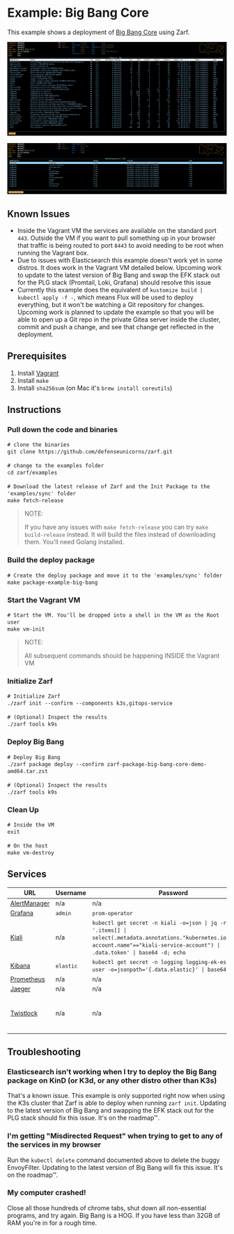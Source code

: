# Example: Big Bang Core

This example shows a deployment of [Big Bang Core](https://repo1.dso.mil/platform-one/big-bang/bigbang) using Zarf.

![pods](img/pods.png)

![helmreleases](img/helmreleases.png)

## Known Issues

- Inside the Vagrant VM the services are available on the standard port `443`. Outside the VM if you want to pull something up in your browser that traffic is being routed to port `8443` to avoid needing to be root when running the Vagrant box.
- Due to issues with Elasticsearch this example doesn't work yet in some distros. It does work in the Vagrant VM detailed below. Upcoming work to update to the latest version of Big Bang and swap the EFK stack out for the PLG stack (Promtail, Loki, Grafana) should resolve this issue
- Currently this example does the equivalent of `kustomize build | kubectl apply -f -`, which means Flux will be used to deploy everything, but it won't be watching a Git repository for changes. Upcoming work is planned to update the example so that you will be able to open up a Git repo in the private Gitea server inside the cluster, commit and push a change, and see that change get reflected in the deployment.

## Prerequisites

1. Install [Vagrant](https://www.vagrantup.com/)
1. Install `make`
1. Install `sha256sum` (on Mac it's `brew install coreutils`)

## Instructions

### Pull down the code and binaries

```shell
# clone the binaries
git clone https://github.com/defenseunicorns/zarf.git

# change to the examples folder
cd zarf/examples

# Download the latest release of Zarf and the Init Package to the 'examples/sync' folder
make fetch-release
```

> NOTE:
>
> If you have any issues with `make fetch-release` you can try `make build-release` instead. It will build the files instead of downloading them. You'll need Golang installed.

### Build the deploy package

```shell
# Create the deploy package and move it to the 'examples/sync' folder
make package-example-big-bang
```

### Start the Vagrant VM

```shell
# Start the VM. You'll be dropped into a shell in the VM as the Root user
make vm-init
```

> NOTE:
>
> All subsequent commands should be happening INSIDE the Vagrant VM

### Initialize Zarf

```shell
# Initialize Zarf
./zarf init --confirm --components k3s,gitops-service

# (Optional) Inspect the results
./zarf tools k9s
```

### Deploy Big Bang

```shell
# Deploy Big Bang
./zarf package deploy --confirm zarf-package-big-bang-core-demo-amd64.tar.zst

# (Optional) Inspect the results
./zarf tools k9s
```

### Clean Up

```shell
# Inside the VM
exit

# On the host
make vm-destroy
```

## Services

| URL                                                   | Username  | Password                                                                                                                                                                                   | Notes                                                               |
| ----------------------------------------------------- | --------- | ------------------------------------------------------------------------------------------------------------------------------------------------------------------------------------------ | ------------------------------------------------------------------- |
| [AlertManager](https://alertmanager.bigbang.dev:8443) | n/a       | n/a                                                                                                                                                                                        | Unauthenticated                                                     |
| [Grafana](https://grafana.bigbang.dev:8443)           | `admin`   | `prom-operator`                                                                                                                                                                            |                                                                     |
| [Kiali](https://kiali.bigbang.dev:8443)               | n/a       | `kubectl get secret -n kiali -o=json \| jq -r '.items[] \| select(.metadata.annotations."kubernetes.io/service-account.name"=="kiali-service-account") \| .data.token' \| base64 -d; echo` |                                                                     |
| [Kibana](https://kibana.bigbang.dev:8443)             | `elastic` | `kubectl get secret -n logging logging-ek-es-elastic-user -o=jsonpath='{.data.elastic}' \| base64 -d; echo`                                                                                |                                                                     |
| [Prometheus](https://prometheus.bigbang.dev:8443)     | n/a       | n/a                                                                                                                                                                                        | Unauthenticated                                                     |
| [Jaeger](https://tracing.bigbang.dev:8443)            | n/a       | n/a                                                                                                                                                                                        | Unauthenticated                                                     |
| [Twistlock](https://twistlock.bigbang.dev:8443)       | n/a       | n/a                                                                                                                                                                                        | Twistlock has you create an admin account the first time you log in |

## Troubleshooting

### Elasticsearch isn't working when I try to deploy the Big Bang package on KinD (or K3d, or any other distro other than K3s)
That's a known issue. This example is only supported right now when using the K3s cluster that Zarf is able to deploy when running `zarf init`. Updating to the latest version of Big Bang and swapping the EFK stack out for the PLG stack should fix this issue. It's on the roadmap™.
### I'm getting "Misdirected Request" when trying to get to any of the services in my browser
Run the `kubectl delete` command documented above to delete the buggy EnvoyFilter. Updating to the latest version of Big Bang will fix this issue. It's on the roadmap™.

### My computer crashed!
Close all those hundreds of chrome tabs, shut down all non-essential programs, and try again. Big Bang is a HOG. If you have less than 32GB of RAM you're in for a rough time.
